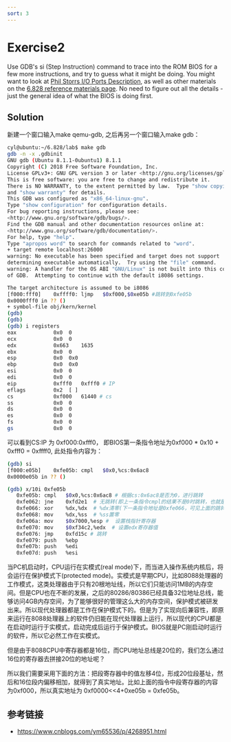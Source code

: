 ```yaml
---
sort: 3
---
```


# Exercise2

Use GDB's si (Step Instruction) command to trace into the ROM BIOS for a few more instructions, and try to guess what it might be doing. You might want to look at [Phil Storrs I/O Ports Description](http://web.archive.org/web/20040404164813/members.iweb.net.au/~pstorr/pcbook/book2/book2.htm), as well as other materials on the [6.828 reference materials page](https://pdos.csail.mit.edu/6.828/2018/reference.html). No need to figure out all the details - just the general idea of what the BIOS is doing first.

## Solution

新建一个窗口输入make qemu-gdb, 之后再另一个窗口输入make gdb：

```bash
cyl@ubuntu:~/6.828/lab$ make gdb
gdb -n -x .gdbinit
GNU gdb (Ubuntu 8.1.1-0ubuntu1) 8.1.1
Copyright (C) 2018 Free Software Foundation, Inc.
License GPLv3+: GNU GPL version 3 or later <http://gnu.org/licenses/gpl.html>
This is free software: you are free to change and redistribute it.
There is NO WARRANTY, to the extent permitted by law.  Type "show copying"
and "show warranty" for details.
This GDB was configured as "x86_64-linux-gnu".
Type "show configuration" for configuration details.
For bug reporting instructions, please see:
<http://www.gnu.org/software/gdb/bugs/>.
Find the GDB manual and other documentation resources online at:
<http://www.gnu.org/software/gdb/documentation/>.
For help, type "help".
Type "apropos word" to search for commands related to "word".
+ target remote localhost:26000
warning: No executable has been specified and target does not support
determining executable automatically.  Try using the "file" command.
warning: A handler for the OS ABI "GNU/Linux" is not built into this configuration
of GDB.  Attempting to continue with the default i8086 settings.

The target architecture is assumed to be i8086
[f000:fff0]    0xffff0:	ljmp   $0xf000,$0xe05b #跳转到0xfe05b
0x0000fff0 in ?? ()
+ symbol-file obj/kern/kernel
(gdb) 
(gdb) 
(gdb) i registers 
eax            0x0	0
ecx            0x0	0
edx            0x663	1635
ebx            0x0	0
esp            0x0	0x0
ebp            0x0	0x0
esi            0x0	0
edi            0x0	0
eip            0xfff0	0xfff0 # IP
eflags         0x2	[ ]
cs             0xf000	61440 # cs
ss             0x0	0
ds             0x0	0
es             0x0	0
fs             0x0	0
gs             0x0	0
```
可以看到CS:IP 为 0xf000:0xfff0， 即BIOS第一条指令地址为0xf000 * 0x10 + 0xfff0 = 0xffff0, 此处指令内容为：

```bash
(gdb) si
[f000:e05b]    0xfe05b:	cmpl   $0x0,%cs:0x6ac8
0x0000e05b in ?? ()

(gdb) x/10i 0xfe05b
   0xfe05b:	cmpl   $0x0,%cs:0x6ac8 # 根据cs:0x6ac8是否为0，进行跳转
   0xfe062:	jne    0xfd2e1  # 无跳转(即上一条指令cmpl的结果不是0时跳转，也就是$cs:0x6ac8地址处的值不是0x0时跳转。)
   0xfe066:	xor    %dx,%dx  # %dx清零(下一条指令地址是0xfe066，可见上面的跳转指令并没有跳转。这条指令的功能是把dx寄存器清零。)
   0xfe068:	mov    %dx,%ss  # %ss置零
   0xfe06a:	mov    $0x7000,%esp #  设置栈指针寄存器
   0xfe070:	mov    $0xf34c2,%edx  # 设置edx寄存器值 
   0xfe076:	jmp    0xfd15c # 跳转
   0xfe079:	push   %ebp 
   0xfe07b:	push   %edi
   0xfe07d:	push   %esi
```

当PC机启动时，CPU运行在实模式(real mode)下，而当进入操作系统内核后，将会运行在保护模式下(protected mode)。实模式是早期CPU，比如8088处理器的工作模式，这类处理器由于只有20根地址线，所以它们只能访问1MB的内存空间。但是CPU也在不断的发展，之后的80286/80386已经具备32位地址总线，能够访问4GB内存空间，为了能够很好的管理这么大的内存空间，保护模式被研发出来。所以现代处理器都是工作在保护模式下的。但是为了实现向后兼容性，即原来运行在8088处理器上的软件仍旧能在现代处理器上运行，所以现代的CPU都是在启动时运行于实模式，启动完成后运行于保护模式。BIOS就是PC刚启动时运行的软件，所以它必然工作在实模式。

但是由于8088CPU中寄存器都是16位，而CPU地址总线是20位的，我们怎么通过16位的寄存器去拼接20位的地址呢？

所以我们需要采用下面的方法：把段寄存器中的值左移4位，形成20位段基址，然后和16位段内偏移相加，就得到了真实地址。比如上面的指令中段寄存器的内容为0xf000，所以真实地址为 0xf0000<<4+0xe05b = 0xfe05b。



## 参考链接
* <https://www.cnblogs.com/ym65536/p/4268951.html>

